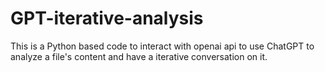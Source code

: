# GPT-iterative-analysis
This is a Python based code to interact with openai api to use ChatGPT to analyze a file's content and have a iterative conversation on it.
